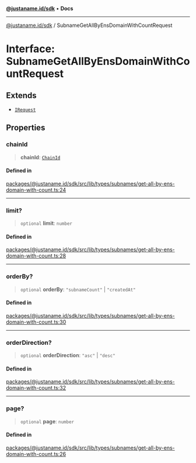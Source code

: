 [**@justaname.id/sdk**](../README.md) • **Docs**

***

[@justaname.id/sdk](../globals.md) / SubnameGetAllByEnsDomainWithCountRequest

# Interface: SubnameGetAllByEnsDomainWithCountRequest

## Extends

- [`IRequest`](IRequest.md)

## Properties

### chainId

> **chainId**: [`ChainId`](../type-aliases/ChainId.md)

#### Defined in

[packages/@justaname.id/sdk/src/lib/types/subnames/get-all-by-ens-domain-with-count.ts:24](https://github.com/JustaName-id/JustaName-sdk/blob/577c5c787ef18bf8ddf8b997f021738a0e8ca336/packages/@justaname.id/sdk/src/lib/types/subnames/get-all-by-ens-domain-with-count.ts#L24)

***

### limit?

> `optional` **limit**: `number`

#### Defined in

[packages/@justaname.id/sdk/src/lib/types/subnames/get-all-by-ens-domain-with-count.ts:28](https://github.com/JustaName-id/JustaName-sdk/blob/577c5c787ef18bf8ddf8b997f021738a0e8ca336/packages/@justaname.id/sdk/src/lib/types/subnames/get-all-by-ens-domain-with-count.ts#L28)

***

### orderBy?

> `optional` **orderBy**: `"subnameCount"` \| `"createdAt"`

#### Defined in

[packages/@justaname.id/sdk/src/lib/types/subnames/get-all-by-ens-domain-with-count.ts:30](https://github.com/JustaName-id/JustaName-sdk/blob/577c5c787ef18bf8ddf8b997f021738a0e8ca336/packages/@justaname.id/sdk/src/lib/types/subnames/get-all-by-ens-domain-with-count.ts#L30)

***

### orderDirection?

> `optional` **orderDirection**: `"asc"` \| `"desc"`

#### Defined in

[packages/@justaname.id/sdk/src/lib/types/subnames/get-all-by-ens-domain-with-count.ts:32](https://github.com/JustaName-id/JustaName-sdk/blob/577c5c787ef18bf8ddf8b997f021738a0e8ca336/packages/@justaname.id/sdk/src/lib/types/subnames/get-all-by-ens-domain-with-count.ts#L32)

***

### page?

> `optional` **page**: `number`

#### Defined in

[packages/@justaname.id/sdk/src/lib/types/subnames/get-all-by-ens-domain-with-count.ts:26](https://github.com/JustaName-id/JustaName-sdk/blob/577c5c787ef18bf8ddf8b997f021738a0e8ca336/packages/@justaname.id/sdk/src/lib/types/subnames/get-all-by-ens-domain-with-count.ts#L26)
